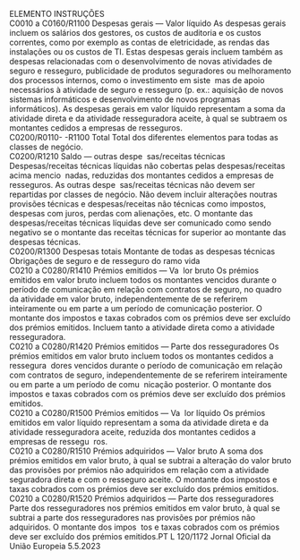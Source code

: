  
ELEMENTO  INSTRUÇÕES  
C0010 a 
C0160/R1100  Despesas gerais — Valor 
líquido  As despesas gerais incluem os salários dos gestores, os custos de auditoria e os custos 
correntes, como por exemplo as contas de eletricidade, as rendas das instalações ou os 
custos de TI. Estas despesas gerais incluem também as despesas relacionadas com o 
desenvolvimento de novas atividades de seguro e resseguro, publicidade de produtos 
seguradores ou melhoramento dos processos internos, como o investimento em siste ­
mas de apoio necessários à atividade de seguro e resseguro (p. ex.: aquisição de novos 
sistemas informáticos e desenvolvimento de novos programas informáticos). 
As despesas gerais em valor líquido representam a soma da atividade direta e da 
atividade resseguradora aceite, à qual se subtraem os montantes cedidos a empresas 
de resseguros.  
C0200/R0110- 
-R1100  Total  Total dos diferentes elementos para todas as classes de negócio.  
C0200/R1210  Saldo — outras despe ­
sas/receitas técnicas  Despesas/receitas técnicas líquidas não cobertas pelas despesas/receitas acima mencio ­
nadas, reduzidas dos montantes cedidos a empresas de resseguros. As outras despe ­
sas/receitas técnicas não devem ser repartidas por classes de negócio. 
Não devem incluir alterações noutras provisões técnicas e despesas/receitas não técnicas 
como impostos, despesas com juros, perdas com alienações, etc. 
O montante das despesas/receitas técnicas líquidas deve ser comunicado como sendo 
negativo se o montante das receitas técnicas for superior ao montante das despesas 
técnicas.  
C0200/R1300  Despesas totais  Montante de todas as despesas técnicas  
Obrigações de seguro e de resseguro do ramo vida  
C0210 a 
C0280/R1410  Prémios emitidos — Va ­
lor bruto  Os prémios emitidos em valor bruto incluem todos os montantes vencidos durante o 
período de comunicação em relação com contratos de seguro, no quadro da atividade 
em valor bruto, independentemente de se referirem inteiramente ou em parte a um 
período de comunicação posterior. O montante dos impostos e taxas cobrados com os 
prémios deve ser excluído dos prémios emitidos. 
Incluem tanto a atividade direta como a atividade resseguradora.  
C0210 a 
C0280/R1420  Prémios emitidos — 
Parte dos resseguradores  Os prémios emitidos em valor bruto incluem todos os montantes cedidos a ressegura ­
dores vencidos durante o período de comunicação em relação com contratos de seguro, 
independentemente de se referirem inteiramente ou em parte a um período de comu ­
nicação posterior. O montante dos impostos e taxas cobrados com os prémios deve ser 
excluído dos prémios emitidos.  
C0210 a 
C0280/R1500  Prémios emitidos — Va ­
lor líquido  Os prémios emitidos em valor líquido representam a soma da atividade direta e da 
atividade resseguradora aceite, reduzida dos montantes cedidos a empresas de ressegu ­
ros.  
C0210 a 
C0280/R1510  Prémios adquiridos — 
Valor bruto  A soma dos prémios emitidos em valor bruto, à qual se subtrai a alteração do valor 
bruto das provisões por prémios não adquiridos em relação com a atividade seguradora 
direta e com o resseguro aceite. O montante dos impostos e taxas cobrados com os 
prémios deve ser excluído dos prémios emitidos.  
C0210 a 
C0280/R1520  Prémios adquiridos — 
Parte dos resseguradores  Parte dos resseguradores nos prémios emitidos em valor bruto, à qual se subtrai a parte 
dos resseguradores nas provisões por prémios não adquiridos. O montante dos impos ­
tos e taxas cobrados com os prémios deve ser excluído dos prémios emitidos.PT  L 120/1172 Jornal Oficial da União Europeia 5.5.2023